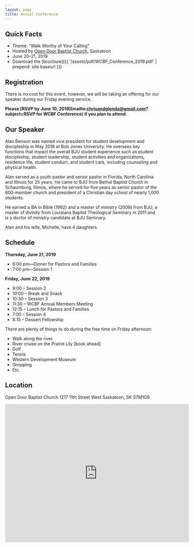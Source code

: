 ```yaml
---
layout: page
title: Annual Conference
---
```


<!-- ## Upcoming Conferences

In 2018, the conference will be held at [Meadowlands Baptist Church](http://www.meadowlandsbaptist.ca/) in Edmonton, AB on June 21--22. Further details will be posted here when they become available.

------------- 
-->

## Quick Facts

* Theme: "Walk Worthy of Your Calling"
* Hosted by [Open Door Baptist Church](https://www.odbaptist.ca/), Saskatoon
* June 20&ndash;21, 2019
* Download the [brochure]({{ '/assets/pdf/WCBF_Conference_2019.pdf' | prepend: site.baseurl }})


## Registration

There is no cost for this event, however, we will be taking an offering for our speaker during our Friday evening service. 

**Please [RSVP by June 10, 2018](mailto:chrisandglenda@gmail.com?subject=RSVP for WCBF Conference) if you plan to attend.**

## Our Speaker

Alan Benson was named vice president for student development and discipleship in May 2018 at Bob Jones University. He oversees key functions that impact the overall BJU student experience such as student discipleship, student leadership, student activities and organizations, residence life, student conduct, and student care, including counseling and physical health. 

Alan served as a youth pastor and senior pastor in Florida, North Carolina and Illinois for 25 years. He came to BJU from Bethel Baptist Church in Schaumburg, Illinois, where he served for five years as senior pastor of the 600-member church and president of a Christian day school of nearly 1,000 students.

He earned a BA in Bible (1992) and a master of ministry (2009) from BJU, a master of divinity from Louisiana Baptist Theological Seminary in 2011 and is a doctor of ministry candidate at BJU Seminary.

Alan and his wife, Michelle, have 4 daughters. 

## Schedule

**Thursday, June 21, 2019**

* 6:00 pm—Dinner for Pastors and Families
* 7:00 pm—Session 1

**Friday, June 22, 2019**

* 9:00 – Session 2 
* 10:00 – Break and Snack 
* 10:30 – Session 3 
* 11:30 – WCBF Annual Members Meeting 
* 12:15 – Lunch for Pastors and Families 
* 7:00 – Session 4 
* 8:15 – Dessert Fellowship 

There are plenty of things to do during the free time on Friday afternoon: 

* Walk along the river 
* River cruise on the Prairie Lily [book ahead] 
* Golf 
* Tennis 
* Western Development Museum 
* Shopping 
* Etc. 

## Location

<span>
Open Door Baptist Church  
1217 11th Street West  
Saskatoon, SK S7M1G9
</span>

<p>
	<iframe src="https://www.google.com/maps/embed?pb=!1m18!1m12!1m3!1d612.5225753986738!2d-106.68958177069348!3d52.11448573022226!2m3!1f0!2f0!3f0!3m2!1i1024!2i768!4f13.1!3m3!1m2!1s0x5304f731df6c486d%3A0x4891a03d1bd25a56!2sOpen+Door+Baptist+Church!5e0!3m2!1sen!2sus!4v1559243285100!5m2!1sen!2sus" width="600" height="450" frameborder="0" style="border:0" allowfullscreen></iframe>
</p>

